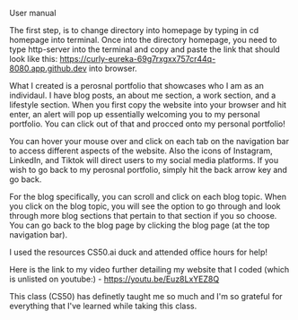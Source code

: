 User manual

The first step, is to change directory into homepage by typing in cd homepage into terminal. Once into the directory homepage, you need to type http-server into the terminal and copy and paste the link that should look like this:  https://curly-eureka-69g7rxgxx757cr44q-8080.app.github.dev into browser.

What I created is a perosnal portfolio that showcases who I am as an individaul. I have blog posts, an about me section, a work section, and a lifestyle section. When you first copy the website into your browser and hit enter, an alert will pop up essentially welcoming you to my personal portfolio. You can click out of that and procced onto my personal portfolio!

You can hover your mouse over and click on each tab on the navigation bar to access different aspects of the website. Also the icons of Instagram, LinkedIn, and Tiktok will direct users to my social media platforms. If you wish to go back to my perosnal portfolio, simply hit the back arrow key and go back.

For the blog specifically, you can scroll and click on each blog topic. When you click on the blog topic, you will see the option to go through and look through more blog sections that pertain to that section if you so choose. You can go back to the blog page by clicking the blog page (at the top navigation bar).

I used the resources CS50.ai duck and attended office hours for help! 

Here is the link to my video further detailing my website that I coded (which is unlisted on youtube:) - https://youtu.be/Euz8LxYEZ8Q

This class (CS50) has definetly taught me so much and I'm so grateful for everything that I've learned while taking this class.
